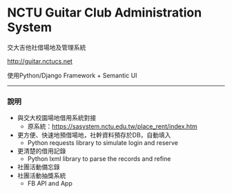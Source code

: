 NCTU Guitar Club Administration System
===
交大吉他社借場地及管理系統

http://guitar.nctucs.net

使用Python/Django Framework + Semantic UI

---

### 說明

+ 與交大校園場地借用系統對接
    + 原系統：https://sasystem.nctu.edu.tw/place_rent/index.htm
+ 更方便、快速地預借場地，社幹資料預存於DB，自動填入
    + Python requests library to simulate login and reserve
+ 更清楚的借用記錄
    + Python lxml library to parse the records and refine
+ 社團活動備忘錄
+ 社團活動抽獎系統
    + FB API and App
